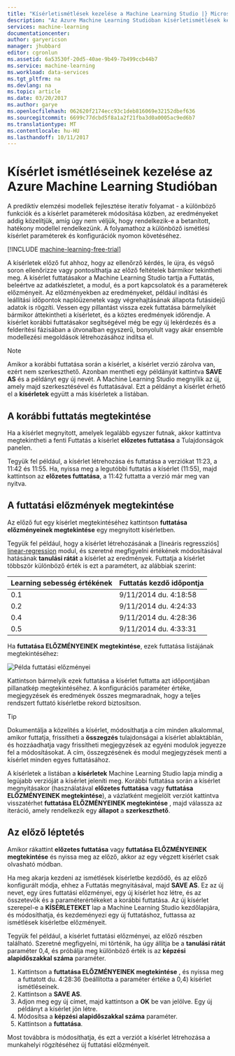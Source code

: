 ```yaml
---
title: "Kísérletismétlések kezelése a Machine Learning Studio |} Microsoft Docs"
description: "Az Azure Machine Learning Studióban kísérletismétlések kezelése"
services: machine-learning
documentationcenter: 
author: garyericson
manager: jhubbard
editor: cgronlun
ms.assetid: 6a53530f-20d5-40ae-9b49-7b499ccb44b7
ms.service: machine-learning
ms.workload: data-services
ms.tgt_pltfrm: na
ms.devlang: na
ms.topic: article
ms.date: 03/20/2017
ms.author: garye
ms.openlocfilehash: 062620f2174ecc93c1deb816069e32152dbef636
ms.sourcegitcommit: 6699c77dcbd5f8a1a2f21fba3d0a0005ac9ed6b7
ms.translationtype: MT
ms.contentlocale: hu-HU
ms.lasthandoff: 10/11/2017
---
```

# <a name="manage-experiment-iterations-in-azure-machine-learning-studio"></a>Kísérlet ismétléseinek kezelése az Azure Machine Learning Studióban
A prediktív elemzési modellek fejlesztése iteratív folyamat - a különböző funkciók és a kísérlet paraméterek módosítása közben, az eredményeket addig közelítjük, amíg úgy nem véljük, hogy rendelkezik-e a betanított, hatékony modellel rendelkezünk. A folyamathoz a különböző ismétlési kísérlet paraméterek és konfigurációk nyomon követéséhez.

[!INCLUDE [machine-learning-free-trial](../../../includes/machine-learning-free-trial.md)]

A kísérletek előző fut ahhoz, hogy az ellenőrző kérdés, le újra, és végső soron ellenőrizze vagy pontosíthatja az előző feltételek bármikor tekintheti meg. A kísérlet futtatásakor a Machine Learning Studio tartja a Futtatás, beleértve az adatkészletet, a modul, és a port kapcsolatok és a paraméterek előzményeit. Az előzményekben az eredményeket, például indítási és leállítási időpontok naplóüzenetek vagy végrehajtásának állapota futásidejű adatok is rögzíti. Vessen egy pillantást vissza ezek futtatása bármelyikét bármikor áttekintheti a kísérletet, és a köztes eredmények időrendje. A kísérlet korábbi futtatásakor segítségével még be egy új lekérdezés és a felderítési fázisában a útvonalban egyszerű, bonyolult vagy akár ensemble modellezési megoldások létrehozásához indítsa el.

> [!NOTE]
> Amikor a korábbi futtatása során a kísérlet, a kísérlet verzió zárolva van, ezért nem szerkeszthető. Azonban mentheti egy példányát kattintva **SAVE AS** és a példányt egy új nevét. A Machine Learning Studio megnyílik az új, amely majd szerkesztésével és futtatásával. Ezt a példányt a kísérlet érhető el a **kísérletek** együtt a más kísérletek a listában.
> 
> 

## <a name="viewing-the-prior-run"></a>A korábbi futtatás megtekintése
Ha a kísérlet megnyitott, amelyek legalább egyszer futnak, akkor kattintva megtekintheti a fenti Futtatás a kísérlet **előzetes futtatása** a Tulajdonságok panelen.

Tegyük fel például, a kísérlet létrehozása és futtatása a verziókat 11:23, a 11:42 és 11:55. Ha, nyissa meg a legutóbbi futtatás a kísérlet (11:55), majd kattintson az **előzetes futtatása**, a 11:42 futtatta a verzió már meg van nyitva.

## <a name="viewing-the-run-history"></a>A futtatási előzmények megtekintése
Az előző fut egy kísérlet megtekintéséhez kattintson **futtatása előzményeinek megtekintése** egy megnyitott kísérletben.

Tegyük fel például, hogy a kísérlet létrehozásának a [lineáris regressziós] [ linear-regression] modul, és szeretné megfigyelni értékének módosításával hatásának **tanulási rátát** a kísérlet az eredmények. Futtatja a kísérlet többször különböző érték is ezt a paramétert, az alábbiak szerint:

| Learning sebesség értékének | Futtatás kezdő időpontja |
| --- | --- |
| 0.1 |9/11/2014 du. 4:18:58 |
| 0.2 |9/11/2014 du. 4:24:33 |
| 0.4 |9/11/2014 du. 4:28:36 |
| 0.5 |9/11/2014 du. 4:33:31 |

Ha **futtatása ELŐZMÉNYEINEK megtekintése**, ezek futtatása listájának megtekintéséhez:

![Példa futtatási előzményei][runhistory]

Kattintson bármelyik ezek futtatása a kísérlet futtatta azt időpontjában pillanatkép megtekintéséhez. A konfigurációs paraméter értéke, megjegyzések és eredmények összes megmaradnak, hogy a teljes rendszert futtató kísérletbe rekord biztosítson.

> [!TIP]
> Dokumentálja a közelítés a kísérlet, módosíthatja a cím minden alkalommal, amikor futtatja, frissítheti a **összegzés** tulajdonságai a kísérlet ablaktáblán, és hozzáadhatja vagy frissítheti megjegyzések az egyéni modulok jegyezze fel a módosításokat. A cím, összegzésének és modul megjegyzések menti a kísérlet minden egyes futtatásához.
> 
> 

A kísérletek a listában a **kísérletek** Machine Learning Studio lapja mindig a legújabb verzióját a kísérlet jeleníti meg. Korábbi futtatása során a kísérlet megnyitásakor (használatával **előzetes futtatása** vagy **futtatása ELŐZMÉNYEINEK megtekintése**), a vázlatként megjelölt verziót kattintva visszatérhet **futtatása ELŐZMÉNYEINEK megtekintése** , majd válassza az iteráció, amely rendelkezik egy **állapot** a **szerkeszthető**.

## <a name="iterating-on-a-previous-run"></a>Az előző léptetés
Amikor rákattint **előzetes futtatása** vagy **futtatása ELŐZMÉNYEINEK megtekintése** és nyissa meg az előző, akkor az egy végzett kísérlet csak olvasható módban.

Ha meg akarja kezdeni az ismétlések kísérletbe kezdődő, és az előző konfigurált módja, ehhez a Futtatás megnyitásával, majd **SAVE AS**. Ez az új nevet, egy üres futtatási előzményei, egy új kísérlet hoz létre, és az összetevők és a paraméterértékeket a korábbi futtatása. Az új kísérlet szerepel-e a **KÍSÉRLETEKET** lap a Machine Learning Studio kezdőlapjára, és módosíthatja, és kezdeményezi egy új futtatáshoz, futtassa az ismétlések kísérletbe előzményeit. 

Tegyük fel például, a kísérlet futtatási előzményei, az előző részben található. Szeretné megfigyelni, mi történik, ha úgy állítja be a **tanulási rátát** paraméter 0,4, és próbálja meg különböző érték is az **képzési alapidőszakkal száma** paraméter.

1. Kattintson a **futtatása ELŐZMÉNYEINEK megtekintése** , és nyissa meg a futtatott du. 4:28:36 (beállította a paraméter értéke a 0,4) kísérlet ismétléseinek.
2. Kattintson a **SAVE AS**.
3. Adjon meg egy új címet, majd kattintson a **OK** be van jelölve. Egy új példányt a kísérlet jön létre.
4. Módosítsa a **képzési alapidőszakkal száma** paraméter.
5. Kattintson a **futtatása**.

Most továbbra is módosíthatja, és ezt a verziót a kísérlet létrehozása a munkahelyi rögzítéséhez új futtatási előzményeit.

<!-- Images -->
[runhistory]:./media/manage-experiment-iterations/viewrunhistory.jpg


<!-- Module References -->
[linear-regression]: https://msdn.microsoft.com/library/azure/31960a6f-789b-4cf7-88d6-2e1152c0bd1a/
